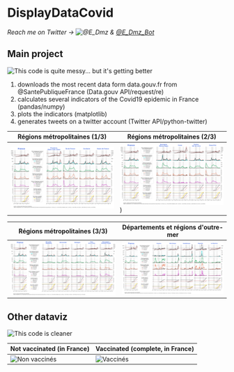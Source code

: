 # DisplayDataCovid

*Reach me on Twitter -> ![@E_Dmz](https://twitter.com/E_Dmz) & [@E_Dmz_Bot](https://twitter.com/E_Dmz_Bot)*

## Main project

![This code is quite messy... but it's getting better](/Code/DisplayDataCovid.ipynb) 

1. downloads the most recent data form data.gouv.fr from @SantePubliqueFrance (Data.gouv API/request/re)
2. calculates several indicators of the Covid19 epidemic in France (pandas/numpy)
3. plots the indicators (matplotlib)
4. generates tweets on a twitter account (Twitter API/python-twitter)

Régions métropolitaines (1/3)|Régions métropolitaines (2/3)
-|-
![](/Output/Type1/r%C3%A9gions%20m%C3%A9tropolitaines%201%20sur%203%2C%20class%C3%A9es%20par%20taux%20de%20r%C3%A9animation%20d%C3%A9croissant%20chez%20les%20personnes%20de%20plus%20de%2060%20ans.png)|![](/Output/Type1/r%C3%A9gions%20m%C3%A9tropolitaines%202%20sur%203%2C%20class%C3%A9es%20par%20taux%20de%20r%C3%A9animation%20d%C3%A9croissant%20chez%20les%20personnes%20de%20plus%20de%2060%20ans.png))

Régions métropolitaines (3/3)|Départements et régions d'outre-mer
-|-
![](/Output/Type1/r%C3%A9gions%20m%C3%A9tropolitaines%203%20sur%203%2C%20class%C3%A9es%20par%20taux%20de%20r%C3%A9animation%20d%C3%A9croissant%20chez%20les%20personnes%20de%20plus%20de%2060%20ans.png)|![](Output/Type1/r%C3%A9gions%20d'outre-mer%2C%20class%C3%A9es%20par%20taux%20de%20r%C3%A9animation%20d%C3%A9croissant%20chez%20les%20personnes%20de%20plus%20de%2060%20ans.png)

## Other dataviz


![This code is cleaner](/Code/Supp:%20DREES%20dataset%20analysis/Analyses%20donn%C3%A9es%20DREES.ipynb)

Not vaccinated (in France)|Vaccinated (complete, in France)
-|-
![Non vaccinés](/Code/Supp:%20DREES%20dataset%20analysis/Burn-Murdoch/2021-08-07%2013:28%20Non-vaccin%C3%A9s.png)|![Vaccinés](/Code/Supp:%20DREES%20dataset%20analysis/Burn-Murdoch/2021-08-07%2013:28%20Vaccination%20compl%C3%A8te.png)
